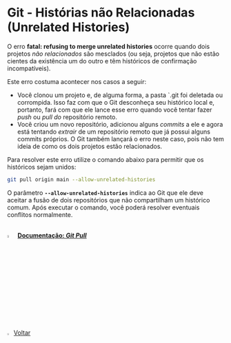 <h1>Git - Histórias não Relacionadas (Unrelated Histories)</h1>



O erro **fatal: refusing to merge unrelated histories** ocorre quando dois projetos *não relacionados* são mesclados (ou seja, projetos que não estão cientes da existência um do outro e têm históricos de confirmação incompatíveis).

Este erro costuma acontecer nos casos a seguir:

- Você clonou um projeto e, de alguma forma, a pasta `.git foi deletada ou corrompida. Isso faz com que o Git desconheça seu histórico local e, portanto, fará com que ele lance esse erro quando você tentar fazer *push* ou *pull do* repositório remoto.
- Você criou um novo repositório, adicionou alguns *commits* a ele e agora está tentando *extrair* de um repositório remoto que já possui alguns commits próprios. O Git também lançará o erro neste caso, pois não tem ideia de como os dois projetos estão relacionados.

Para resolver este erro utilize o comando abaixo para permitir que os históricos sejam unidos:

```bash
git pull origin main --allow-unrelated-histories
```

O parâmetro **`--allow-unrelated-histories`** indica ao Git que ele deve aceitar a fusão de dois repositórios que não compartilham um histórico comum. Após executar o comando, você poderá resolver eventuais conflitos normalmente.

<br />

<div align="left"><img src="https://i.imgur.com/fu9QxlT.png" title="source: imgur.com" width="4%"/> <a href="https://git-scm.com/docs/git-pull/pt_BR" target="_blank"><b>Documentação: <i>Git Pull</i></b></a></div>

<br /><br />


<div align="left"><a href="../README.md"><img src="https://i.imgur.com/XMgF3gl.png" title="source: imgur.com" width="3%"/>Voltar</a></div>